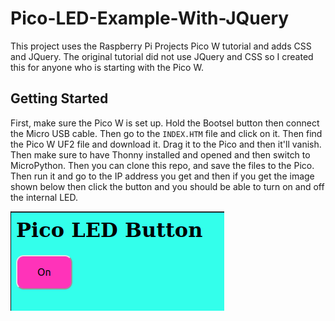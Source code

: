 # Pico-LED-Example-With-JQuery
This project uses the Raspberry Pi Projects Pico W tutorial and adds CSS and JQuery. The original tutorial did not use JQuery and CSS so I created this for anyone who is starting with the Pico W.

## Getting Started

First, make sure the Pico W is set up. Hold the Bootsel button then connect the Micro USB cable. Then go to the `INDEX.HTM` file and click on it. Then find the Pico W UF2 file and download it. Drag it to the Pico and then it'll vanish. Then make sure to have Thonny installed and opened and then switch to MicroPython. Then you can clone this repo, and save the files to the Pico. Then run it and go to the IP address you get and then if you get the image shown below then click the button and you should be able to turn on and off the internal LED.

![Pico](https://github.com/sentairanger/Pico-LED-Example-With-JQuery/blob/main/pico-w.png)
